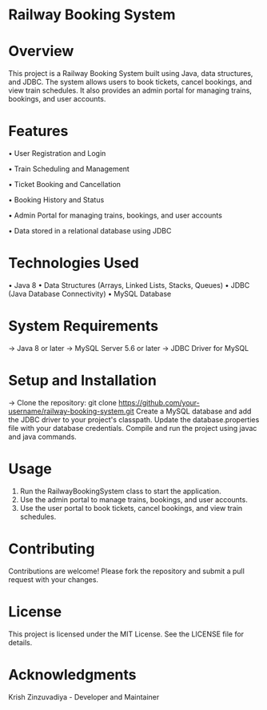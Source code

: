 # Railway Booking System


# Overview
This project is a Railway Booking System built using Java, data structures, and JDBC. The system allows users to book tickets, cancel bookings, and view train schedules. It also provides an admin portal for managing trains, bookings, and user accounts.

# Features
• User Registration and Login

• Train Scheduling and Management

• Ticket Booking and Cancellation

• Booking History and Status

• Admin Portal for managing trains, bookings, and user accounts

• Data stored in a relational database using JDBC

# Technologies Used
• Java 8
• Data Structures (Arrays, Linked Lists, Stacks, Queues)
• JDBC (Java Database Connectivity)
• MySQL Database

# System Requirements
→ Java 8 or later
→ MySQL Server 5.6 or later
→ JDBC Driver for MySQL

# Setup and Installation

→ Clone the repository: git clone https://github.com/your-username/railway-booking-system.git
  Create a MySQL database and add the JDBC driver to your project's classpath.
  Update the database.properties file with your database credentials.
  Compile and run the project using javac and java commands.
  
# Usage
1. Run the RailwayBookingSystem class to start the application.
2. Use the admin portal to manage trains, bookings, and user accounts.
3. Use the user portal to book tickets, cancel bookings, and view train schedules.

# Contributing
Contributions are welcome! Please fork the repository and submit a pull request with your changes.

# License
This project is licensed under the MIT License. See the LICENSE file for details.

# Acknowledgments
Krish Zinzuvadiya - Developer and Maintainer

